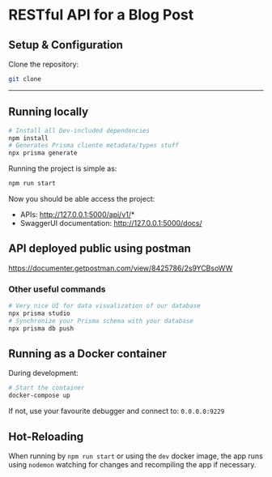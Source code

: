 # RESTful API for a Blog Post



## Setup & Configuration
Clone the repository:
```bash
git clone 
```

---

## Running locally

```bash
# Install all Dev-included dependencies
npm install
# Generates Prisma cliente metadata/types stuff
npx prisma generate
```

Running the project is simple as:

```bash
npm run start
```

Now you should be able access the project:
- APIs: http://127.0.0.1:5000/api/v1/*
- SwaggerUI documentation: http://127.0.0.1:5000/docs/

## API deployed public using postman
https://documenter.getpostman.com/view/8425786/2s9YCBsoWW

### Other useful commands
```bash
# Very nice UI for data visualization of our database
npx prisma studio
# Synchronize your Prisma schema with your database
npx prisma db push
```



## Running as a Docker container
During development:

```bash
# Start the container
docker-compose up
```



If not, use your favourite debugger and connect to: ```0.0.0.0:9229```

## Hot-Reloading

When running by `npm run start` or using the `dev` docker image, the app runs using `nodemon` watching for changes and recompiling the app if necessary.

